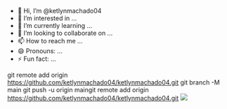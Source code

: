 - 👋 Hi, I’m @ketlynmachado04
- 👀 I’m interested in ...
- 🌱 I’m currently learning ...
- 💞️ I’m looking to collaborate on ...
- 📫 How to reach me ...
- 😄 Pronouns: ...
- ⚡ Fun fact: ...

<!---
ketlynmachado04/ketlynmachado04 is a ✨ special ✨ repository because its `README.md` (this file) appears on your GitHub profile.
You can click the Preview link to take a look at your changes.
--->
git remote add origin https://github.com/ketlynmachado04/ketlynmachado04.git
git branch -M main
git push -u origin maingit remote add origin https://github.com/ketlynmachado04/ketlynmachado04.git
![](https://media0.giphy.com/media/v1.Y2lkPTc5MGI3NjExd2c1NjhsMjlqbmc1c3k2MmUxZGgyZGUwazlnYmVraTh6bTV0ZTJtNCZlcD12MV9pbnRlcm5hbF9naWZfYnlfaWQmY3Q9Zw/ZqlvCTNHpqrio/giphy.webp)



